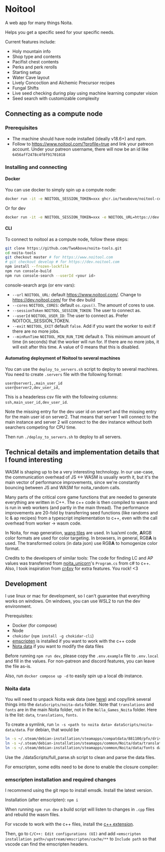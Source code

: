 # Noitool

A web app for many things Noita.

Helps you get a specific seed for your specific needs.

Current features include:

- Holy mountain info
- Shop type and contents
- Pacifist chest contents
- Perks and perk rerolls
- Starting setup
- Water Cave layout
- Lively Concoction and Alchemic Precursor recipes
- Fungal Shifts
- Live seed checking during play using machine learning computer vision
- Seed search with customizable complexity

## Connecting as a compute node

### Prerequisites

- The machine should have node installed (ideally v18.6+) and npm.
- Follow to <https://www.noitool.com/?profile=true> and link your patreon account. Under your patreon username, there will now be an id like `6456aff2478c4f8f91701018`

### Installing and connecting

#### Docker

You can use docker to simply spin up a compute node:

```bash
docker run -it -e NOITOOL_SESSION_TOKEN=xxx ghcr.io/twoabove/noitool-console-search:latest
```

<!-- docker run -it --restart=always --pull=always -e NOITOOL_SESSION_TOKEN=6456aff2478c4f8f91701018 ghcr.io/twoabove/noitool-console-search:latest-dev -->

Or for dev

```bash
docker run -it -e NOITOOL_SESSION_TOKEN=xxx -e NOITOOL_URL=https://dev.noitool.com/ ghcr.io/twoabove/noitool-console-search:latest-dev
```

#### CLI

To connect to noitool as a compute node, follow these steps:

```bash
git clone https://github.com/TwoAbove/noita-tools.git
cd noita-tools
git checkout master # for https://www.noitool.com
# git checkout develop # for https://dev.noitool.com
npm install --frozen-lockfile
npm run console-build
npm run console-search --userId <your id>
```

console-search args (or env vars):

- `--url` `NOITOOL_URL`: default <https://www.noitool.com/>. Change to <https://dev.noitool.com/> for the dev build
- `--cores` `NOITOOL_CORES`: default `os.cpus()`. The amount of cores to use.
- `--sessionToken` `NOITOOL_SESSION_TOKEN`: The user to connect as.
- `--userId` `NOITOOL_USER_ID`: The user to connect as. Prefer NOITOOL_SESSION_TOKEN.
- `--exit` `NOITOOL_EXIT` default `false`. Add if you want the worker to exit if there are no more jobs.
- `--minRunTime` `NOITOOL_MIN_RUN_TIME` default `0`. This minimum amount of time (in seconds) that the worker will run for. If there are no more jobs, it will exit after this time. A value of 0 means that this is disabled.

#### Automating deployment of Noitool to several machines

You can use the `deploy_to_servers.sh` script to deploy to several machines. You need to create `.servers` file with the following format:

```csv
user@server1,,main_user_id
user@server2,dev_user_id,
```

This is a headerless csv file with the following columns: `ssh,main_user_id,dev_user_id`.

Note the missing entry for the dev user id on server1 and the missing entry for the main user id on server2. That means that server 1 will connect to the main instance and server 2 will connect to the dev instance without both searchers competing for CPU time.

Then run `./deploy_to_servers.sh` to deploy to all servers.

## Technical details and implementation details that I found interesting

WASM is shaping up to be a very interesting technology. In our use-case, the communication overhead of JS <-> WASM is usually worth it,
but it's the main vector of performance improvements, since we're constantly bouncing between JS and WASM for noita_random calls.

Many parts of the critical core game functions that are needed to generate everything are written in C++.
The c++ code is then compiled to wasm and is run in web workers (and partly in the main thread).
The performance improvements are 20-fold by transferring seed functions (like randoms and lc & ap recipes) from a typescript implementation to c++, even with the call overhead from worker -> wasm code.

In Noita, for map generation, [wang tiles](https://github.com/nothings/stb/blob/master/stb_herringbone_wang_tile.h) are used. In lua/xml code, **A**RGB color formats are used for color targeting. In browsers, in general, RGB**A** is used. The transformed colors (in data json) use RGB**A** to homogenize color format.

Credits to the developers of similar tools:
The code for finding LC and AP values was transferred from [noita_unicorn](https://github.com/SaphireLattice/noita_unicorn)'s `Program.cs` from c# to c++.
Also, I took inspiration from [cr4xy](https://cr4xy.dev/noita/) for extra features. You rock! <3

## Development

I use linux or mac for development, so I can't guarantee that everything works on windows. On windows, you can use WSL2 to run the dev environment.

Prerequisites:

- Docker (for compose)
- Node
- `chokidar` (`npm install -g chokidar-cli`)
- [emscripten](https://emscripten.org/docs/getting_started/downloads.html) is installed if you want to work with the c++ code
- [Nota data](https://noita.wiki.gg/wiki/Modding#Extracting_data_files) if you want to modify the data files

Before running `npm run dev`, please copy the `.env.example` file to `.env.local` and fill in the values. For non-patreon and discord features, you can leave the file as-is.

Also, run `docker compose up -d` to easily spin up a local db instance.

### Noita data

You will need to unpack Noita wak data (see [here](https://noita.wiki.gg/wiki/Modding#Extracting_data_files)) and copy/link several things into the `dataScripts/noita-data` folder. Note that `translations` and `fonts` are in the main Noita folder, not in the `Nolla_Games_Noita` folder.
Here is the list: `data`, `translations`, `fonts`.

To create a symlink, run `ln -s <path to noita data> dataScripts/noita-data/data`.
For debian, that would be

```sh
ln -s ~/.steam/debian-installation/steamapps/compatdata/881100/pfx/drive_c/users/steamuser/AppData/LocalLow/Nolla_Games_Noita/data dataScripts/noita-data/data
ln -s ~/.steam/debian-installation/steamapps/common/Noita/data/translations dataScripts/noita-data/translations
ln -s ~/.steam/debian-installation/steamapps/common/Noita/data/fonts dataScripts/noita-data/fonts
```

Use the ./dataScripts/full_parse.sh script to clean and parse the data files.

For emscripten, some edits need to be done to enable the closure compiler:

### emscripten installation and required changes

I recommend using the git repo to install emsdk. Install the latest version.

Installation (after emscripten): `npm i`

When running `npm run dev` a build script will listen to changes in `.cpp` files and rebuild the wasm files.

For vscode to work with the c++ files, install the [c++ extension](https://marketplace.visualstudio.com/items?itemName=ms-vscode.cpptools).

Then, go to `C/C++: Edit configurations (UI)` and add `<emscripten installation path>/upstream/emscripten/cache/**` to `Include path` so that vscode can find the emscripten headers.

